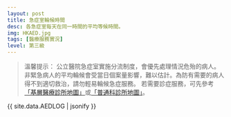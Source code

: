 ```yaml
---
layout: post
title: 急症室輪候時間
desc: 各急症室每天在同一時間的平均等候時間。
img: HKAED.jpg
tags: [醫療服務實況]
level: 第三級
---
```


> 溫馨提示：
> 公立醫院急症室實施分流制度，會優先處理情況危殆的病人。非緊急病人的平均輪候會受當日個案量影響，難以估計。為防有需要的病人得不到適切救治，請勿輕易輪候急症服務。
> 若需要診症服務，可先參考[「基層醫療診所地圖」](../PC-Doctor-List/)或[「普通科診所地圖」](../GOPC-List/)。

<script src="https://cdnjs.cloudflare.com/ajax/libs/jquery/3.1.0/jquery.min.js"></script>
<script src="https://cdnjs.cloudflare.com/ajax/libs/jquery-sheetrock/1.1.4/dist/sheetrock.min.js"></script>
<script src="https://cdnjs.cloudflare.com/ajax/libs/moment.js/2.20.1/moment.min.js"></script>
<script src="https://cdnjs.cloudflare.com/ajax/libs/moment.js/2.20.1/locale/zh-hk.js"></script>
<script src="https://cdnjs.cloudflare.com/ajax/libs/Chart.js/2.7.3/Chart.js"></script>

<div id="charts">
</div>
<div id="hidden-charts" style="display: none;">
	<div id="chart-container" style="position: relative; height:200px;"><canvas id="chart" height="300" width="600"></canvas></div>
</div>
  
<script>  
function createMatrix(N, M) {
    var matrix = new Array(N); // Array with initial size of N, not fixed!

    for (var i = 0; i < N; ++i) {
        matrix[i] = new Array(M);
    }

    return matrix;
}

var labels = [];
var dataMap = createMatrix(20, 24);

var ctx = document.getElementById("chart").getContext("2d");

function updateChart(error, options, response) {
    if (!response.rows) {
        return;
    }
    for (var i = 1; i < response.rows.length; i++) {
        for (var j = 0; j < response.rows[i].cellsArray.length; j++) {
            if (j == 0) {
                labels.push(moment(response.rows[i].cellsArray[0], 'H', 'en'));
            } else {
                dataMap[j - 1][i - 1] = response.rows[i].cellsArray[j];
            }
        }
    }

    for (var i = 0; i < 4; i++) {
        var hosp = response.rows[0].cellsArray[i + 1];

        var itm = document.getElementById("chart-container");
        var clone = itm.cloneNode(true);
        clone.id = "clone";
        var newClone = document.getElementById("charts").appendChild(clone);
        var chart = new Chart(newClone.firstChild.getContext("2d"), {
    type: 'bar',
    options: {
        responsive: true,
        maintainAspectRatio: false,
        title: {
            display: true,
            text: hosp + ' 急症科輪候時間'
        },
        tooltips: {
	        mode: 'x',
            callbacks: {
				title: null
			}
        },
        scales: {
            xAxes: [{
                type: "time",
                offsetGridLines: true,
                time: {
		    min: moment('0', 'H', 'en'),
		    max: moment('24', 'H', 'en'),
                    unit: 'hour',
                    displayFormats: {
                        hour: 'LT'
                    }
                },
                stacked: true,
                categoryPercentage: 1.0,		
                ticks: {
                    fixedStepSize: 3
                }
            }],
            yAxes: [{
                scaleLabel: {
                    display: true,
                    labelString: '預計等候時間（小時）'
                },
		        stacked: false,                
		        gridLines: {
		            display:false,
		        },
                ticks: {
                    min: 0,
                    max: 8,
                    fixedStepSize: 2
                }
            }]
        },
	categoryPercentage: 1,
	
    }
});
        chart.config.data = {};
        chart.config.data.datasets = new Array(2);
        chart.config.data.datasets[0] = {};
        chart.config.data.datasets[0].data = dataMap[i];
        chart.config.data.datasets[0].label = response.rows[0].cellsArray[i + 1];
        chart.config.data.datasets[0].type = 'bar';
        chart.config.data.datasets[1] = {};
        chart.config.data.datasets[1].data[14] = [3.4]; 
        chart.config.data.datasets[1].label = '現時輪侯時間'
        chart.config.data.datasets[0].type = 'bar';
        chart.config.data.labels = labels;
        chart.config.options.tooltips.callbacks.title = function(tooltipItems, data) {
					// Pick first xLabel for now
					var title = '';
					var labels = data.labels;
					var labelCount = labels ? labels.length : 0;

					if (tooltipItems.length > 0) {
						var item = tooltipItems[0];

						if (item.xLabel) {
							//title = moment(item.xLabel, 'H', 'en').locale('zh_cn').format('LT');
						} else if (labelCount > 0 && item.index < labelCount) {
							title = labels[item.index];
						}
					}

					return title;
				};
        chart.config.options.tooltips.callbacks.label = function(tooltipItem, data) {
                    var label = data.datasets[tooltipItem.datasetIndex].label || '';

                    if (label) {
                        label += ': ';
                    }
                    label += '約等候 ' + Math.round(tooltipItem.yLabel) + '小時';
                    return label;
				};
		console.log(chart.config);
        chart.update();

    }
}

var mySpreadsheet = 'https://docs.google.com/spreadsheets/d/1gMSLNwy160WN4kFq1kwNY1k0gEmwaQ_yfQG4MeXlaa0/edit#gid=0';
sheetrock({
    url: mySpreadsheet,
    callback: updateChart
});
</script>
 
{{ site.data.AEDLOG | jsonify }}
